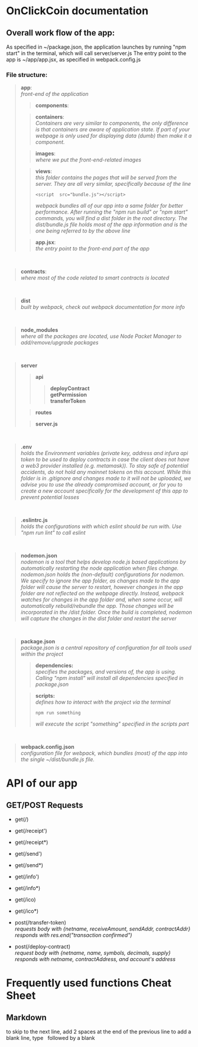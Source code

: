 # OnClickCoin documentation
  
## Overall work flow of the app:

As specified in ~/package.json, the application launches by running "npm start" in the terminal, which will call server/server.js
The entry point to the app is ~/app/app.jsx, as specified in webpack.config.js

### File structure:

>**app**:  
>_front-end of the application_
>>**components**:
>
>>**containers**:  
>>_Containers are very similar to components, the only difference is that containers are aware of application state. If part of your webpage is only used for displaying data (dumb) then make it a component._
> 
>>**images**:  
>>_where we put the front-end-related images_
>
>>**views**:  
>>_this folder contains the pages that will be served from the server. They are all very similar, specifically because of the line_ 
>>```
>><script  src="bundle.js"></script>
>>```
>>_webpack bundles all of our app into a same folder for better performance. After running the "npm run build" or "npm start" commands, you will find a dist folder in the root directory. The dist/bundle.js file holds most of the app information and is the one being referred to by the above line_
>
>>**app.jsx**:  
>>_the entry point to the front-end part of the app_
&nbsp;

&nbsp;

>**contracts**:  
>_where most of the code related to smart contracts is located_
&nbsp;

&nbsp;

>**dist**  
>_built by webpack, check out webpack documentation for more info_
&nbsp;

&nbsp;

>**node_modules**  
_where all the packages are located, use Node Packet Manager to add/remove/upgrade packages_
&nbsp;

&nbsp;

>**server**
>>**api**
>>>**deployContract**  
>>>**getPermission**  
>>>**transferToken**
>
>>**routes**
>
>>**server.js**
&nbsp;

&nbsp;

>**.env**  
>_holds the Environment variables (private key, address and infura api token to be used to deploy contracts in case the client does not have a web3 provider installed (e.g. metamask)). To stay safe of potential accidents, do not hold any mainnet tokens on this account. While this folder is in .gitignore and changes made to it will not be uploaded, we advise you to use the already compromised account, or for you to create a new account specifically for the development of this app to prevent potential losses_
&nbsp;

&nbsp;

>**.eslintrc.js**  
>_holds the configurations with which eslint should be run with. Use "npm run lint" to call eslint_
&nbsp;

&nbsp;

>**nodemon.json**  
>_nodemon is a tool that helps develop node.js based applications by automatically restarting the node application when files change. nodemon.json holds the (non-default) configurations for nodemon. We specify to ignore the app folder, as changes made to the app folder will cause the server to restart, however changes in the app folder are not reflected on the webpage directly. Instead, webpack watches for changes in the app folder and, when some occur, will automatically rebuild/rebundle the app. Those changes will be incorporated in the /dist folder. Once the build is completed, nodemon will capture the changes in the dist folder and restart the server_
&nbsp;

&nbsp;

>**package.json**  
>_package.json is a central repository of configuration for all tools used within the project_
>>**dependencies:**  
>>_specifies the packages, and versions of, the app is using. Calling "npm install" will install all dependencies specified in package.json_
>
>>**scripts:**  
>>_defines how to interact with the project via the terminal_
>>```
>>npm run something
>>```
>>_will execute the script "something" specified in the scripts part_
&nbsp;

&nbsp;

 >**webpack.config.json**  
>_configuration file for webpack, which bundles (most) of the app into the single ~/dist/bundle.js file._

# API of our app

## GET/POST Requests

* get(/)
* get(/receipt')
* get(/receipt*)
* get(/send')
* get(/send*)
* get(/info')
* get(/info*)
* get(/ico)
* get(/ico*)

* post(/transfer-token)  
_requests body with {netname, receiveAmount, sendAddr, contractAddr}_  
_responds with res.end("transaction confirmed")_  

* post(/deploy-contract)  
_request body with {netname, name, symbols, decimals, supply}_  
_responds with netname, contractAddress, and account's address_  

# Frequently used functions Cheat Sheet

## Markdown

to skip to the next line, add 2 spaces at the end of the previous line
to add a blank line, type &nbsp; followed by a blank
